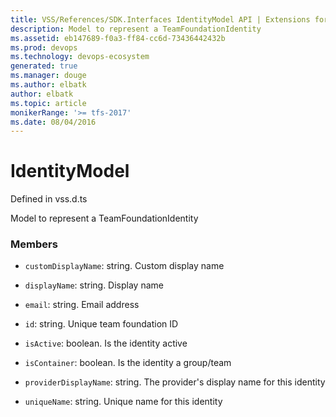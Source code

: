 ```yaml
---
title: VSS/References/SDK.Interfaces IdentityModel API | Extensions for Azure DevOps Services
description: Model to represent a TeamFoundationIdentity
ms.assetid: eb147689-f0a3-ff84-cc6d-73436442432b
ms.prod: devops
ms.technology: devops-ecosystem
generated: true
ms.manager: douge
ms.author: elbatk
author: elbatk
ms.topic: article
monikerRange: '>= tfs-2017'
ms.date: 08/04/2016
---
```


# IdentityModel

Defined in vss.d.ts


Model to represent a TeamFoundationIdentity 

### Members

* `customDisplayName`: string. Custom display name

* `displayName`: string. Display name

* `email`: string. Email address

* `id`: string. Unique team foundation ID

* `isActive`: boolean. Is the identity active

* `isContainer`: boolean. Is the identity a group/team

* `providerDisplayName`: string. The provider&#x27;s display name for this identity

* `uniqueName`: string. Unique name for this identity

